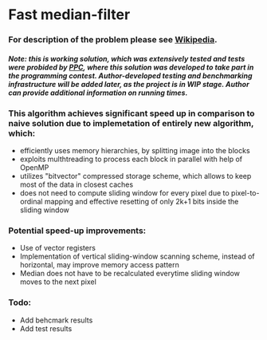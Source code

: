 # **Fast median-filter** 
### For description of the problem please see [Wikipedia](https://en.wikipedia.org/wiki/Median_filter).
#### *Note: this is working solution, which was extensively tested and tests were probided by [PPC](https://ppc.cs.aalto.fi/), where this solution was developed to take part in the programming contest. Author-developed testing and benchmarking infrastructure will be added later, as the project is in WIP stage. Author can provide additional information on running times.*

### This algorithm achieves significant speed up in comparison to naive solution due to implemetation of entirely new algorithm, which:
- efficiently uses memory hierarchies, by splitting image into the blocks
- exploits multhtreading to process each block in parallel with help of OpenMP
- utilizes "bitvector" compressed storage scheme, which allows to keep most of the data in closest caches
- does not need to compute sliding window for every pixel due to pixel-to-ordinal mapping and effective resetting of only 2k+1 bits inside the sliding window

### Potential speed-up improvements: 
- Use of vector registers
- Implementation of vertical sliding-window scanning scheme, instead of horizontal, may improve memory access pattern
- Median does not have to be recalculated everytime sliding window moves to the next pixel

### Todo: 
- Add behcmark results
- Add test results
